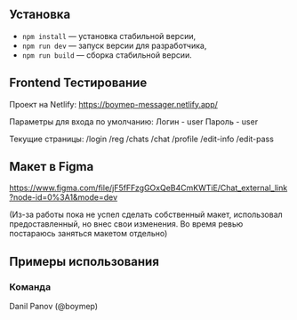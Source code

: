 ## Установка

- `npm install` — установка стабильной версии,
- `npm run dev` — запуск версии для разработчика,
- `npm run build` — сборка стабильной версии.

## **Frontend Тестирование**

Проект на Netlify: https://boymep-messager.netlify.app/

Параметры для входа по умолчанию:
Логин - user
Пароль - user

Текущие страницы:
/login
/reg
/chats
/chat
/profile
/edit-info
/edit-pass

## **Макет в Figma**

https://www.figma.com/file/jF5fFFzgGOxQeB4CmKWTiE/Chat_external_link?node-id=0%3A1&mode=dev

(Из-за работы пока не успел сделать собственный макет, использовал предоставленный, но внес свои изменения. Во время ревью постараюсь заняться макетом отдельно)

## **Примеры использования**

### **Команда**

Danil Panov (@boymep)
